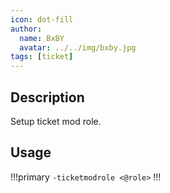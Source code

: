 ```yaml
---
icon: dot-fill
author:
  name: BxBY
  avatar: ../../img/bxby.jpg
tags: [ticket]
---
```


## Description
Setup ticket mod role.

## Usage
!!!primary
`-ticketmodrole <@role>`
!!!